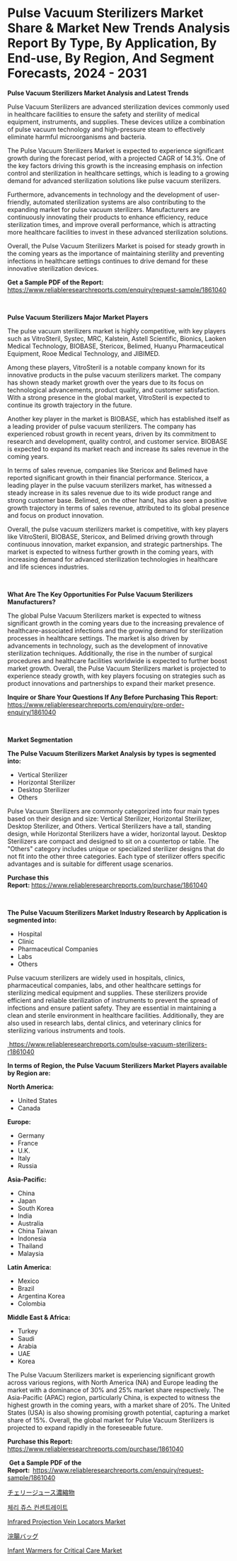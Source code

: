 <p><h1>Pulse Vacuum Sterilizers Market Share & Market New Trends Analysis Report By Type, By Application, By End-use, By Region, And Segment Forecasts, 2024 - 2031</h1></p><p><strong>Pulse Vacuum Sterilizers Market Analysis and Latest Trends</strong></p>
<p><p>Pulse Vacuum Sterilizers are advanced sterilization devices commonly used in healthcare facilities to ensure the safety and sterility of medical equipment, instruments, and supplies. These devices utilize a combination of pulse vacuum technology and high-pressure steam to effectively eliminate harmful microorganisms and bacteria.</p><p>The Pulse Vacuum Sterilizers Market is expected to experience significant growth during the forecast period, with a projected CAGR of 14.3%. One of the key factors driving this growth is the increasing emphasis on infection control and sterilization in healthcare settings, which is leading to a growing demand for advanced sterilization solutions like pulse vacuum sterilizers.</p><p>Furthermore, advancements in technology and the development of user-friendly, automated sterilization systems are also contributing to the expanding market for pulse vacuum sterilizers. Manufacturers are continuously innovating their products to enhance efficiency, reduce sterilization times, and improve overall performance, which is attracting more healthcare facilities to invest in these advanced sterilization solutions.</p><p>Overall, the Pulse Vacuum Sterilizers Market is poised for steady growth in the coming years as the importance of maintaining sterility and preventing infections in healthcare settings continues to drive demand for these innovative sterilization devices.</p></p>
<p><strong>Get a Sample PDF of the Report:&nbsp;</strong> <a href="https://www.reliableresearchreports.com/enquiry/request-sample/1861040">https://www.reliableresearchreports.com/enquiry/request-sample/1861040</a></p>
<p>&nbsp;</p>
<p><strong>Pulse Vacuum Sterilizers Major Market Players</strong></p>
<p><p>The pulse vacuum sterilizers market is highly competitive, with key players such as VitroSteril, Systec, MRC, Kalstein, Astell Scientific, Bionics, Laoken Medical Technology, BIOBASE, Stericox, Belimed, Huanyu Pharmaceutical Equipment, Rooe Medical Technology, and JIBIMED. </p><p>Among these players, VitroSteril is a notable company known for its innovative products in the pulse vacuum sterilizers market. The company has shown steady market growth over the years due to its focus on technological advancements, product quality, and customer satisfaction. With a strong presence in the global market, VitroSteril is expected to continue its growth trajectory in the future.</p><p>Another key player in the market is BIOBASE, which has established itself as a leading provider of pulse vacuum sterilizers. The company has experienced robust growth in recent years, driven by its commitment to research and development, quality control, and customer service. BIOBASE is expected to expand its market reach and increase its sales revenue in the coming years.</p><p>In terms of sales revenue, companies like Stericox and Belimed have reported significant growth in their financial performance. Stericox, a leading player in the pulse vacuum sterilizers market, has witnessed a steady increase in its sales revenue due to its wide product range and strong customer base. Belimed, on the other hand, has also seen a positive growth trajectory in terms of sales revenue, attributed to its global presence and focus on product innovation.</p><p>Overall, the pulse vacuum sterilizers market is competitive, with key players like VitroSteril, BIOBASE, Stericox, and Belimed driving growth through continuous innovation, market expansion, and strategic partnerships. The market is expected to witness further growth in the coming years, with increasing demand for advanced sterilization technologies in healthcare and life sciences industries.</p></p>
<p>&nbsp;</p>
<p><strong>What Are The Key Opportunities For Pulse Vacuum Sterilizers Manufacturers?</strong></p>
<p><p>The global Pulse Vacuum Sterilizers market is expected to witness significant growth in the coming years due to the increasing prevalence of healthcare-associated infections and the growing demand for sterilization processes in healthcare settings. The market is also driven by advancements in technology, such as the development of innovative sterilization techniques. Additionally, the rise in the number of surgical procedures and healthcare facilities worldwide is expected to further boost market growth. Overall, the Pulse Vacuum Sterilizers market is projected to experience steady growth, with key players focusing on strategies such as product innovations and partnerships to expand their market presence.</p></p>
<p><strong>Inquire or Share Your Questions If Any Before Purchasing This Report:</strong> <a href="https://www.reliableresearchreports.com/enquiry/pre-order-enquiry/1861040">https://www.reliableresearchreports.com/enquiry/pre-order-enquiry/1861040</a></p>
<p>&nbsp;</p>
<p><strong>Market Segmentation</strong></p>
<p><strong>The Pulse Vacuum Sterilizers Market Analysis by types is segmented into:</strong></p>
<p><ul><li>Vertical Sterilizer</li><li>Horizontal Sterilizer</li><li>Desktop Sterilizer</li><li>Others</li></ul></p>
<p><p>Pulse Vacuum Sterilizers are commonly categorized into four main types based on their design and size: Vertical Sterilizer, Horizontal Sterilizer, Desktop Sterilizer, and Others. Vertical Sterilizers have a tall, standing design, while Horizontal Sterilizers have a wider, horizontal layout. Desktop Sterilizers are compact and designed to sit on a countertop or table. The "Others" category includes unique or specialized sterilizer designs that do not fit into the other three categories. Each type of sterilizer offers specific advantages and is suitable for different usage scenarios.</p></p>
<p><strong>Purchase this Report:&nbsp;</strong><a href="https://www.reliableresearchreports.com/purchase/1861040">https://www.reliableresearchreports.com/purchase/1861040</a></p>
<p>&nbsp;</p>
<p><strong>The Pulse Vacuum Sterilizers Market Industry Research by Application is segmented into:</strong></p>
<p><ul><li>Hospital</li><li>Clinic</li><li>Pharmaceutical Companies</li><li>Labs</li><li>Others</li></ul></p>
<p><p>Pulse vacuum sterilizers are widely used in hospitals, clinics, pharmaceutical companies, labs, and other healthcare settings for sterilizing medical equipment and supplies. These sterilizers provide efficient and reliable sterilization of instruments to prevent the spread of infections and ensure patient safety. They are essential in maintaining a clean and sterile environment in healthcare facilities. Additionally, they are also used in research labs, dental clinics, and veterinary clinics for sterilizing various instruments and tools.</p></p>
<p><a href="https://www.reliableresearchreports.com/pulse-vacuum-sterilizers-r1861040">&nbsp;https://www.reliableresearchreports.com/pulse-vacuum-sterilizers-r1861040</a></p>
<p><strong>In terms of Region, the Pulse Vacuum Sterilizers Market Players available by Region are:</strong></p>
<p>
    <p> <strong> North America: </strong>
        <ul>
            <li>United States</li>
            <li>Canada</li>
        </ul>
        </p> 
    <p> <strong> Europe: </strong>
        <ul>
            <li>Germany</li>
            <li>France</li>
            <li>U.K.</li>
            <li>Italy</li>
            <li>Russia</li>
        </ul>
        </p> 
    <p> <strong> Asia-Pacific: </strong>
        <ul>
            <li>China</li>
            <li>Japan</li>
            <li>South Korea</li>
            <li>India</li>
            <li>Australia</li>
            <li>China Taiwan</li>
            <li>Indonesia</li>
            <li>Thailand</li>
            <li>Malaysia</li>
        </ul>
        </p> 
    <p> <strong> Latin America: </strong>
        <ul>
            <li>Mexico</li>
            <li>Brazil</li>
            <li>Argentina Korea</li>
            <li>Colombia</li>
        </ul>
        </p> 
    <p> <strong> Middle East & Africa: </strong>
        <ul>
            <li>Turkey</li>
            <li>Saudi</li>
            <li>Arabia</li>
            <li>UAE</li>
            <li>Korea</li>
        </ul>
    </p>
    </p>
<p><p>The Pulse Vacuum Sterilizers market is experiencing significant growth across various regions, with North America (NA) and Europe leading the market with a dominance of 30% and 25% market share respectively. The Asia-Pacific (APAC) region, particularly China, is expected to witness the highest growth in the coming years, with a market share of 20%. The United States (USA) is also showing promising growth potential, capturing a market share of 15%. Overall, the global market for Pulse Vacuum Sterilizers is projected to expand rapidly in the foreseeable future.</p></p>
<p><strong>Purchase this Report: </strong><a href="https://www.reliableresearchreports.com/purchase/1861040">https://www.reliableresearchreports.com/purchase/1861040</a></p>
<p>&nbsp;<strong>Get a Sample PDF of the Report:&nbsp;&nbsp;</strong><a href="https://www.reliableresearchreports.com/enquiry/request-sample/1861040">https://www.reliableresearchreports.com/enquiry/request-sample/1861040</a></p>
<p><strong></strong></p>
<p><p><a href="https://github.com/EmoryYundt1935/Market-Research-Report-List-1/blob/main/817840052019.md">チェリージュース濃縮物</a></p><p><a href="https://github.com/CliftonFisher9067/Market-Research-Report-List-1/blob/main/240177552014.md">체리 쥬스 컨센트레이트</a></p><p><a href="https://github.com/Glendatilghmankmgz0rbhwpy/Market-Research-Report-List-2/blob/main/infrared-projection-vein-locators-market.md">Infrared Projection Vein Locators Market</a></p><p><a href="https://github.com/RudySimonis2023/Market-Research-Report-List-1/blob/main/877437252020.md">浣腸バッグ</a></p><p><a href="https://github.com/DeonteStanton2023/Market-Research-Report-List-1/blob/main/infant-warmers-for-critical-care-market.md">Infant Warmers for Critical Care Market</a></p></p>